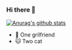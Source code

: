 ### Hi there 👋

[![Anurag's github stats](https://github-readme-stats.vercel.app/api?username=aspirinMrmi&show_icons=true&theme=radical)](https://github.com/anuraghazra/github-readme-stats)

<!--
**AspirinMrmi/AspirinMrmi** is a ✨ _special_ ✨ repository because its `README.md` (this file) appears on your GitHub profile.

Here are some ideas to get you started:

- 🔭 I’m currently working on For-U Truck
- 🌱 I’m currently learning Node
- 👯 I’m looking to collaborate on ...
- 🤔 I’m looking for help with ...
- 💬 Ask me about ...
- 📫 How to reach me: ...
- 😄 Pronouns: ...
- ⚡ Fun fact: ...
-->

- 👸 One grilfriend
- 🐱 Two cat


